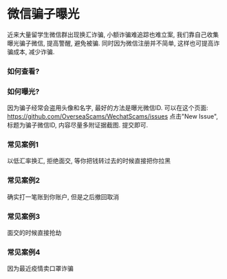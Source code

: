 # 微信骗子曝光

近来大量留学生微信群出现换汇诈骗, 小额诈骗难追踪也难立案, 我们靠自己收集曝光骗子微信, 提高警醒, 避免被骗. 同时因为微信注册并不简单, 这样也可提高诈骗成本, 减少诈骗.

### 如何查看?

### 如何曝光?
因为骗子经常会盗用头像和名字, 最好的方法是曝光微信ID. 可以在这个页面: https://github.com/OverseaScams/WechatScams/issues 点击"New Issue", 标题为骗子微信ID, 内容尽量多附证据截图. 提交即可. 


### 常见案例1

以低汇率换汇, 拒绝面交, 等你把钱转过去的时候直接把你拉黑

### 常见案例2

确实打一笔账到你账户, 但是之后撤回取消

### 常见案例3

面交的时候直接抢劫

### 常见案例4
因为最近疫情卖口罩诈骗

